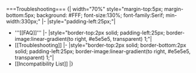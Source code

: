 ===Troubleshooting===
{| width="70%" style="margin-top:5px; margin-bottom:5px; background: #FFF; font-size:130%; font-family:Serif; min-width:330px;"
|-
|style="padding-left:25px;"|
* '''[[FAQ]]'''
|-
|style="border-top:2px solid; padding-left:25px; border-image:linear-gradient(to right, #e5e5e5, transparent) 1;"|
* [[Troubleshooting]]
|-
|style="border-top:2px solid; border-bottom:2px solid; padding-left:25px; border-image:linear-gradient(to right, #e5e5e5, transparent) 1;"|
* [[Incompatibility List]]
|}
